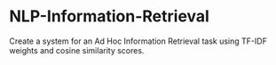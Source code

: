 # NLP-Information-Retrieval
Create a system for an Ad Hoc Information Retrieval task using TF-IDF weights and cosine similarity scores.
